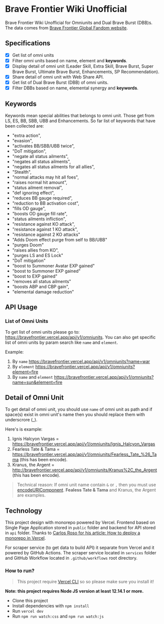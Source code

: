 # Brave Frontier Wiki Unofficial

Brave Frontier Wiki Unofficial for Omniunits and Dual Brave Burst (DBB)s. The data comes from [Brave Frontier Global Fandom website](https://bravefrontierglobal.fandom.com/wiki/Brave_Frontier_Wiki).

## Specifications

- [x] Get list of omni units
- [x] Filter omni units based on name, element and **keywords**.
- [x] Display detail of omni unit (Leader Skill, Extra Skill, Brave Burst, Super Brave Burst, Ultimate Brave Burst, Enhancements, SP Recommendation).
- [x] Share detail of omni unit with Web Share API.
- [x] Get list of Dual Brave Burst (DBB) of omni units.
- [x] Filter DBBs based on name, elemental synergy and **keywords**.

## Keywords

Keywords mean special abilities that belongs to omni unit. Those get from LS, ES, BB, SBB, UBB and Enhancements. So far list of keywords that have been collected are:

- "extra action", 
- "evasion", 
- "activates BB/SBB/UBB twice",
- "DoT mitigation", 
- "negate all status ailments",
- "negates all status ailments",
- "negates all status ailments for all allies",
- "Stealth", 
- "normal attacks may hit all foes",
- "raises normal hit amount", 
- "status ailment removal",
- "def ignoring effect",
- "reduces BB gauge required",
- "reduction to BB activation cost",
- "fills OD gauge",
- "boosts OD gauge fill rate",
- "status ailments infliction",
- "resistance against KO attack",
- "resistance against 1 KO attack",
- "resistance against 2 KO attacks"
- "Adds Doom effect purge from self to BB/UBB"
- "purges Doom"
- "raises allies from KO",
- "purges LS and ES Lock"
- "DoT mitigation"
- "boost to Summoner Avatar EXP gained"
- "boost to Summoner EXP gained"
- "boost to EXP gained"
- "removes all status ailments"
- "boosts ABP and CBP gain",
- "elemental damage reduction"

## API Usage

### List of Omni Units

To get list of omni units please go to: https://bravefrontier.vercel.app/api/v1/omniunits. You can also get specific list of omni units by param search like `name` and `element`.

Example:

1. By `name` https://bravefrontier.vercel.app/api/v1/omniunits?name=war
2. By `element` https://bravefrontier.vercel.app/api/v1/omniunits?element=fire
3. By `name` and `element` https://bravefrontier.vercel.app/api/v1/omniunits?name=sun&element=fire


## Detail of Omni Unit

To get detail of omni unit, you should use `name` of omni unit as path and if space(s) exist in omni unit's name then you should replace them with underscrore (_).

Here's is example:

1. Ignis Halcyon Vargas = https://bravefrontier.vercel.app/api/v1/omniunits/Ignis_Halcyon_Vargas
2. Fearless Tate & Tama = https://bravefrontier.vercel.app/api/v1/omniunits/Fearless_Tate_%26_Tama (this has been encode).
3. Kranus, the Argent = http://bravefrontier.vercel.app/api/v1/omniunits/Kranus%2C_the_Argent (this has been encode).

> Technical reason: If omni unit name contain `&` or `,` then you must use [encodeURIComponent](https://developer.mozilla.org/en-US/docs/Web/JavaScript/Reference/Global_Objects/encodeURIComponent). **Fealess Tate & Tama** and Kranus, the Argent are examples.

## Technology

This project design with monorepo powered by Vercel. Frontend based on Single Page Application stored in `public` folder and backend for API stored in `api` folder. Thanks to [Carlos Roso for his article: How to deploy a monorepo in Vercel](https://carlosroso.com/how-to-deploy-a-monorepo-in-vercel/).

For scraper service (to get data to build API) it separate from Vercel and it powered by GitHub Actions. The scraper service located in `services` folder and GitHub Workflow located in `.github/workflows` root directory.

### How to run?

> This project require [Vercel CLI](https://vercel.com/cli) so so please make sure you install it!

**Note: this project requires Node JS version at least 12.14.1 or more.**
- Clone this project
- Install dependencies with `npm install`
- Run `vercel dev`
- Run `npm run watch:css` and `npm run watch:js`